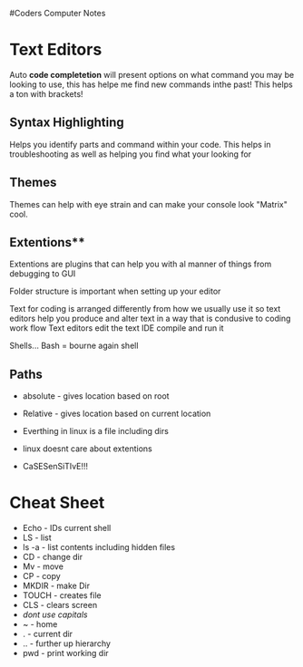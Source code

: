 #Coders Computer Notes

# Text Editors

Auto **code completetion** will present options on what command you may be looking to use, this has helpe me find new commands inthe past! This helps a ton with brackets!

## Syntax Highlighting
Helps you identify parts and command within your code. This helps in troubleshooting as well as helping you find what your looking for

## Themes
Themes can help with eye strain and can make your console look "Matrix" cool.

## Extentions**
Extentions are plugins that can help you with al manner of things from debugging to GUI

Folder structure is important when setting up your editor

Text for coding is arranged differently from how we usually use it so text editors help you produce and alter text in a way that is condusive to coding work flow
 Text editors edit the text IDE compile and run it
 
 Shells... Bash = bourne again shell
 
 ## Paths
 - absolute - gives location based on root
 - Relative - gives location based on current location
 
 - Everthing in linux is a file including dirs
 - linux doesnt care about extentions
 - CaSESenSiTIvE!!!
 
 
 # Cheat Sheet
 
 - Echo - IDs current shell
 - LS - list
 - ls -a       - list contents including hidden files
 - CD - change dir
 - Mv - move
 - CP - copy
 - MKDIR - make Dir
 - TOUCH - creates file
 - CLS - clears screen
 - *dont use capitals*
 - ~ - home
 - . - current dir
 - .. - further up hierarchy
 - pwd - print working dir

